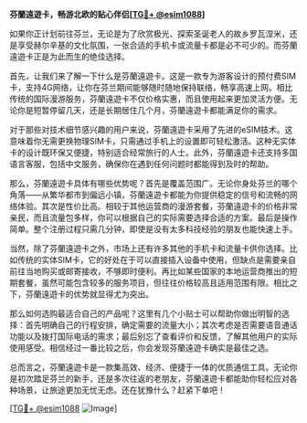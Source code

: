 **芬蘭遠遊卡，畅游北欧的贴心伴侣[[TG💪+ @esim1088](https://t.me/s/esim1088)]**

如果你正计划前往芬兰，无论是为了欣赏极光、探索圣诞老人的故乡罗瓦涅米，还是享受赫尔辛基的文化氛围，一张合适的手机卡或流量卡都是必不可少的。而芬蘭遠遊卡正是为此而生的绝佳选择。

首先，让我们来了解一下什么是芬蘭遠遊卡。这是一款专为游客设计的预付费SIM卡，支持4G网络，让你在芬兰期间能够随时随地保持联络，畅享高速上网。相比传统的国际漫游服务，芬蘭遠遊卡不仅价格实惠，而且使用起来更加灵活方便。无论你是短暂停留几天，还是长期居住几个月，芬蘭遠遊卡都能满足你的需求。

对于那些对技术细节感兴趣的用户来说，芬蘭遠遊卡采用了先进的eSIM技术。这意味着你无需更换物理SIM卡，只需通过手机上的设置即可轻松激活。这种无实体卡的设计既环保又便捷，特别适合经常旅行的人士。此外，芬蘭遠遊卡还支持多国语言客服，包括中文服务，确保你在遇到任何问题时都能得到及时的帮助。

那么，芬蘭遠遊卡具体有哪些优势呢？首先是覆盖范围广。无论你身处芬兰的哪个角落——从繁华都市到偏远小镇，芬蘭遠遊卡都能为你提供稳定的信号和流畅的网络体验。其次是性价比高。相较于其他运营商的漫游套餐，芬蘭遠遊卡的价格非常亲民，而且流量包多样，你可以根据自己的实际需要选择合适的方案。最后是操作简单。整个注册过程只需几分钟，即使是没有太多科技经验的朋友也能快速上手。

当然，除了芬蘭遠遊卡之外，市场上还有许多其他的手机卡和流量卡供你选择。比如传统的实体SIM卡，它的好处在于可以直接插入设备中使用，但缺点是需要亲自前往当地购买或邮寄接收，不够即时便利。再比如某些国家的本地运营商推出的短期套餐，虽然可能包含较多的服务项目，但往往价格较高且适用范围有限。相比之下，芬蘭遠遊卡的优势就显得尤为突出。

那么如何选购最适合自己的产品呢？这里有几个小贴士可以帮助你做出明智的选择：首先明确自己的行程安排，确定需要的流量大小；其次考虑是否需要语音通话功能以及拨打国际电话的需求；最后别忘了查看评价和反馈，了解其他用户的实际使用感受。相信经过一番比较之后，你会发现芬蘭遠遊卡确实是最佳之选。

总而言之，芬蘭遠遊卡是一款集高效、经济、便捷于一体的优质通信工具。无论你是初次踏足芬兰的新手，还是多次往返的老朋友，芬蘭遠遊卡都能助你轻松应对各种场景，让旅途更加无忧无虑。还在犹豫什么？赶紧下单吧！

[[TG💪+ @esim1088](https://t.me/s/esim1088) ![Image](https://i.postimg.cc/4NQfJmqS/Snipaste-2025-05-13-00-14-12.png)]